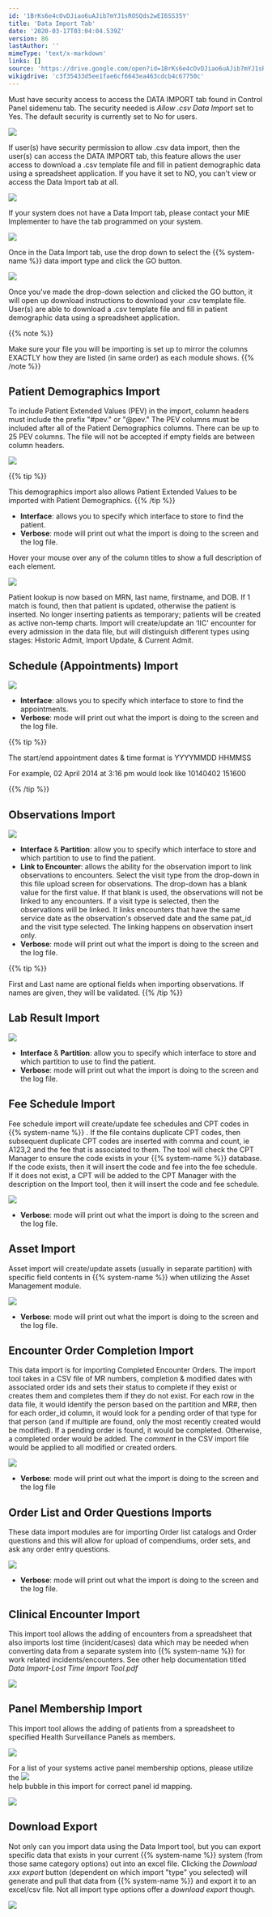 ```yaml
---
id: '1BrKs6e4cOvDJiao6uAJib7mYJ1sROSQds2wEI6SS35Y'
title: 'Data Import Tab'
date: '2020-03-17T03:04:04.539Z'
version: 86
lastAuthor: ''
mimeType: 'text/x-markdown'
links: []
source: 'https://drive.google.com/open?id=1BrKs6e4cOvDJiao6uAJib7mYJ1sROSQds2wEI6SS35Y'
wikigdrive: 'c3f35433d5ee1fae6cf6643ea463cdcb4c67750c'
---
```

Must have security access to access the DATA IMPORT tab found in Control Panel sidemenu tab. The security needed is *Allow .csv Data Import* set to Yes. The default security is currently set to No for users.


![](../data-import-tab.assets/99290c0ea77278f28baacc397e311269.png)


If user(s) have security permission to allow .csv data import, then the user(s) can access the DATA IMPORT tab, this feature allows the user access to download a .csv template file and fill in patient demographic data using a spreadsheet application. If you have it set to NO, you can't view or access the Data Import tab at all.


![](../data-import-tab.assets/62d283a832787b647c120b8a96a55f7b.jpg)


If your system does not have a Data Import tab, please contact your MIE Implementer to have the tab programmed on your system.


![](../data-import-tab.assets/36a741ea142b701dc8f711b5500701f8.jpg)


Once in the Data Import tab, use the drop down to select the {{% system-name %}} data import type and click the GO button.


![](../data-import-tab.assets/86fdf52e63c3ed1ea5aadc877c1c34ce.png)


Once you've made the drop-down selection and clicked the GO button, it will open up download instructions to download your .csv template file. User(s) are able to download a .csv template file and fill in patient demographic data using a spreadsheet application.

{{% note %}}

Make sure your file you will be importing is set up to mirror the columns EXACTLY how they are listed (in same order) as each module shows.
{{% /note %}}


## Patient Demographics Import


To include Patient Extended Values (PEV) in the import, column headers must include the prefix "#pev." or "@pev." The PEV columns must be included after all of the Patient Demographics columns. There can be up to 25 PEV columns. The file will not be accepted if empty fields are between column headers.


![](../data-import-tab.assets/c39da07b6188ab2d88677911666a317b.png)


{{% tip %}}

This demographics import also allows Patient Extended Values to be imported with Patient Demographics.
{{% /tip %}}

* <strong>Interface</strong>: allows you to specify which interface to store to find the patient.
* <strong>Verbose</strong>: mode will print out what the import is doing to the screen and the log file.

Hover your mouse over any of the column titles to show a full description of each element.


![](../data-import-tab.assets/8dd67c0448ab093b0f87a69d86944fed.png)


Patient lookup is now based on MRN, last name, firstname, and DOB. If 1 match is found, then that patient is updated, otherwise the patient is inserted. No longer inserting patients as temporary; patients will be created as active non-temp charts. Import will create/update an ‘IIC' encounter for every admission in the data file, but will distinguish different types using stages: Historic Admit, Import Update, & Current Admit.


## Schedule (Appointments) Import



![](../data-import-tab.assets/40e728c4b2a87a29c8af8ecb42f5b4bd.png)


* <strong>Interface</strong>: allows you to specify which interface to store to find the appointments.
* <strong>Verbose</strong>: mode will print out what the import is doing to the screen and the log file.

{{% tip %}}

The start/end appointment dates & time format is YYYYMMDD HHMMSS

For example, 02 April 2014 at 3:16 pm would look like 10140402 151600

{{% /tip %}}



## Observations Import



![](../data-import-tab.assets/adf83551d73f4683ef830220911c3ee1.png)


* <strong>Interface</strong> & <strong>Partition</strong>: allow you to specify which interface to store and which partition to use to find the patient.
* <strong>Link to Encounter</strong>: allows the ability for the observation import to link observations to encounters. Select the visit type from the drop-down in this file upload screen for observations. The drop-down has a blank value for the first value. If that blank is used, the observations will not be linked to any encounters. If a visit type is selected, then the observations will be linked. It links encounters that have the same service date as the observation's observed date and the same pat_id and the visit type selected. The linking happens on observation insert only.
* <strong>Verbose</strong>: mode will print out what the import is doing to the screen and the log file.

{{% tip %}}

First and Last name are optional fields when importing observations. If names are given, they will be validated.
{{% /tip %}}


## Lab Result Import



![](../data-import-tab.assets/ee4552dde3b3f8b12b9601effddc2d74.png)


* <strong>Interface</strong> & <strong>Partition</strong>: allow you to specify which interface to store and which partition to use to find the patient.
* <strong>Verbose</strong>: mode will print out what the import is doing to the screen and the log file.



## Fee Schedule Import


Fee schedule import will create/update fee schedules and CPT codes in {{% system-name %}} . If the file contains duplicate CPT codes, then subsequent duplicate CPT codes are inserted with comma and count, ie A123,2 and the fee that is associated to them. The tool will check the CPT Manager to ensure the code exists in your {{% system-name %}} database. If the code exists, then it will insert the code and fee into the fee schedule. If it does not exist, a CPT will be added to the CPT Manager with the description on the Import tool, then it will insert the code and fee schedule.


![](../data-import-tab.assets/471d0b2341881978eaa13662fbb05d44.png)


* <strong>Verbose</strong>: mode will print out what the import is doing to the screen and the log file.


## Asset Import


Asset import will create/update assets (usually in separate partition) with specific field contents in {{% system-name %}} when utilizing the Asset Management module.


![](../data-import-tab.assets/d58b8becf4bac495ba96d38fb3c4750d.png)


* <strong>Verbose</strong>: mode will print out what the import is doing to the screen and the log file.


## Encounter Order Completion Import


This data import is for importing Completed Encounter Orders. The import tool takes in a CSV file of MR numbers, completion & modified dates with associated order ids and sets their status to complete if they exist or creates them and completes them if they do not exist. For each row in the data file, it would identify the person based on the partition and MR#, then for each order_id column, it would look for a pending order of that type for that person (and if multiple are found, only the most recently created would be modified). If a pending order is found, it would be completed. Otherwise, a completed order would be added. The *comment* in the CSV import file would be applied to all modified or created orders.


![](../data-import-tab.assets/d8a65119d5e01c4e73a652871c86af90.png)


* <strong>Verbose</strong>: mode will print out what the import is doing to the screen and the log file



## Order List and Order Questions Imports


These data import modules are for importing Order list catalogs and Order questions and this will allow for upload of compendiums, order sets, and ask any order entry questions.


![](../data-import-tab.assets/e72e65500f24f148088df65ebd9d114c.png)


* <strong>Verbose</strong>: mode will print out what the import is doing to the screen and the log file.



## Clinical Encounter Import


This import tool allows the adding of encounters from a spreadsheet that also imports lost time (incident/cases) data which may be needed when converting data from a separate system into {{% system-name %}} for work related incidents/encounters. See other help documentation titled *Data Import-Lost Time Import Tool.pdf*


![](../data-import-tab.assets/68237b1e42add0557c7dc77e196f333c.png)



## Panel Membership Import


This import tool allows the adding of patients from a spreadsheet to specified Health Surveillance Panels as members.


![](../data-import-tab.assets/04209323fa3a8dbfcc514492e99deefa.png)



For a list of your systems active panel membership options, please utilize the ![](../data-import-tab.assets/bfbd8ddf9c846e1f985e44f63eaa3e57.png)  
 help bubble in this import for correct panel id mapping.


![](../data-import-tab.assets/e92710369a29d1c31b3b7fbfc50b1b27.png)



## Download Export

Not only can you import data using the Data Import tool, but you can export specific data that exists in your current {{% system-name %}} system (from those same category options) out into an excel file. Clicking the *Download xxx export* button (dependent on which import "type" you selected) will generate and pull that data from {{% system-name %}} and export it to an excel/csv file. Not all import type options offer a *download export* though.


![](../data-import-tab.assets/0204e58ec27953076cdd54cf103e683e.png)

